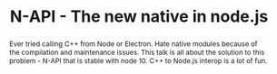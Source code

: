 ---
title: "N-API - The new native in node.js"
speaker: Atishay Jain
tags: ["Talk", "CascadiaJS 2018", "Atishay Jain"]
abstract: "Ever tried calling C++ from Node or Electron. Hate native modules because of the compilation and maintenance issues. This talk is all about the solution to this problem - N-API that is stable with node 10. C++ to Node.js interop is a lot of fun."
ytID: E0w7Tc0f2fA
layout: talk
---